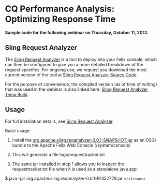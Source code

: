 CQ Performance Analysis: Optimizing Response Time
====================================

**Sample code for the following webinar on Thursday, October 11, 2012.**

Sling Request Analyzer
------------------------------------
The [Sling Request Analyzer] is a tool to deploy into your Felix console, which can then be configured to give you a more detailed breakdown of the request specifics.   For ongoing use, we request you download the most current version of the tool at [Sling Request Analyzer Source Code].

For the purpose of convenience, the compiled version (as of time of writing) that was used in the webinar is also linked here: [Sling Request Analyzer Temp Build].


Usage
------------------------------------

For full installation details, see [Sling Request Analyzer].

Basic usage:

1. Install the [org.apache.sling.reqanalyzer-0.0.1-SNAPSHOT.jar] as an OSGi bundle to the Apache Felix Web Console (/system/console)

2. This will generate a file logs/requesttracker.txt

3. The same jar installed in step 1 allows you to inspect the requesttracker.txt file when it is used as a standalone java app:

  $ java -jar org.apache.sling.reqanalyzer-0.0.1-R1352779.jar `<filename>`


[Sling Request Analyzer]: http://sling.staging.apache.org/documentation/bundles/request-analysis.html
[Sling Request Analyzer Source Code]: http://svn.apache.org/viewvc/sling/trunk/contrib/extensions/reqanalyzer/
[Sling Request Analyzer Temp Build]: org.apache.sling.reqanalyzer-0.0.1-SNAPSHOT.jar
[org.apache.sling.reqanalyzer-0.0.1-SNAPSHOT.jar]: org.apache.sling.reqanalyzer-0.0.1-SNAPSHOT.jar
